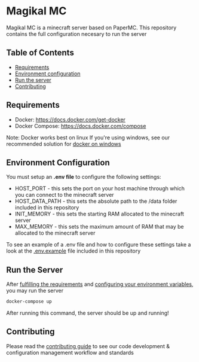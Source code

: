 # Magikal MC

Magikal MC is a minecraft server based on PaperMC. This repository contains the full configuration necesary to run the server

## Table of Contents
<!-- START doctoc generated TOC please keep comment here to allow auto update -->
<!-- DON'T EDIT THIS SECTION, INSTEAD RE-RUN doctoc TO UPDATE -->

- [Requirements](#requirements)
- [Environment configuration](#environment-configuration)
- [Run the server](#run-the-server)
- [Contributing](#contributing)

<!-- END doctoc generated TOC please keep comment here to allow auto update -->
## Requirements

- Docker: <https://docs.docker.com/get-docker>
- Docker Compose: <https://docs.docker.com/compose>

Note: Docker works best on linux
If you're using windows, see our recommended solution for [docker on windows](docs/development/docker-help/docker-on-windows.md)

## Environment Configuration

You must setup an __.env file__ to configure the following settings:

- HOST_PORT - this sets the port on your host machine through which you can connect to the minecraft server
- HOST_DATA_PATH - this sets the absolute path to the /data folder included in this repository
- INIT_MEMORY - this sets the starting RAM allocated to the minecraft server
- MAX_MEMORY - this sets the maximum amount of RAM that may be allocated to the minecraft server

To see an example of a .env file and how to configure these settings take a look at the [.env.example](.env.example) file included in this repository

## Run the Server

After [fulfilling the requirements](#requirements) and [configuring your environment variables](#environment-configuration), you may run the server

```bash
docker-compose up
```

After running this command, the server should be up and running!

## Contributing

Please read the [contributing guide](CONTRIBUTING.md) to see our code development & configuration management workflow and standards
